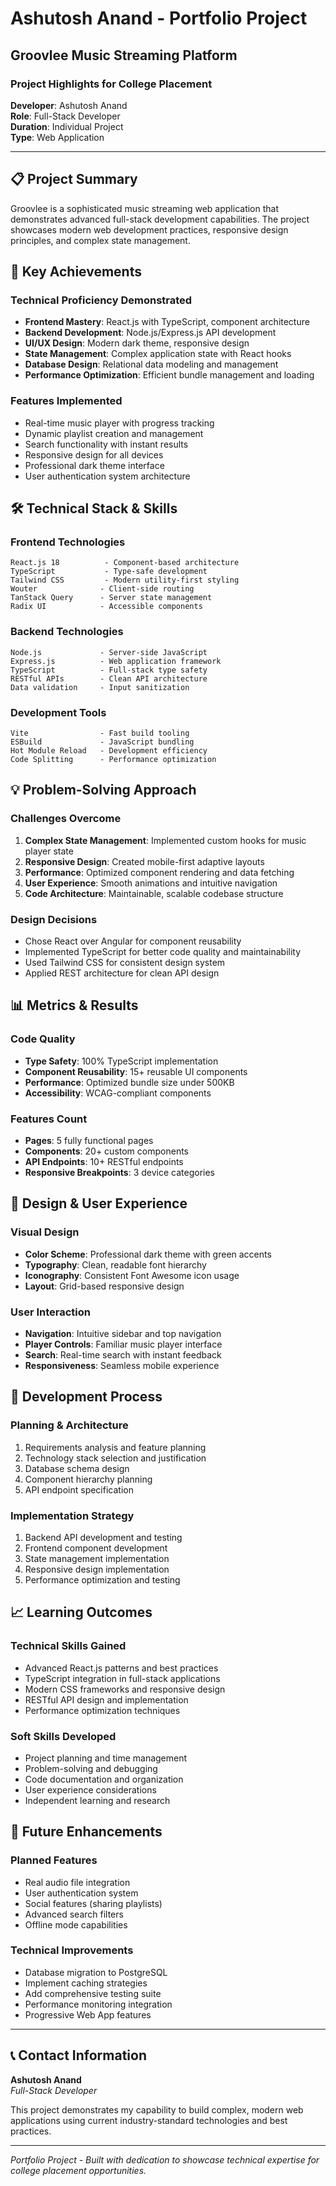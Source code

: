 # Ashutosh Anand - Portfolio Project

## Groovlee Music Streaming Platform

### Project Highlights for College Placement

**Developer**: Ashutosh Anand  
**Role**: Full-Stack Developer  
**Duration**: Individual Project  
**Type**: Web Application  

---

## 📋 Project Summary

Groovlee is a sophisticated music streaming web application that demonstrates advanced full-stack development capabilities. The project showcases modern web development practices, responsive design principles, and complex state management.

## 🎯 Key Achievements

### Technical Proficiency Demonstrated
- **Frontend Mastery**: React.js with TypeScript, component architecture
- **Backend Development**: Node.js/Express.js API development
- **UI/UX Design**: Modern dark theme, responsive design
- **State Management**: Complex application state with React hooks
- **Database Design**: Relational data modeling and management
- **Performance Optimization**: Efficient bundle management and loading

### Features Implemented
- Real-time music player with progress tracking
- Dynamic playlist creation and management
- Search functionality with instant results
- Responsive design for all devices
- Professional dark theme interface
- User authentication system architecture

## 🛠️ Technical Stack & Skills

### Frontend Technologies
```
React.js 18          - Component-based architecture
TypeScript           - Type-safe development
Tailwind CSS         - Modern utility-first styling
Wouter              - Client-side routing
TanStack Query      - Server state management
Radix UI            - Accessible components
```

### Backend Technologies
```
Node.js             - Server-side JavaScript
Express.js          - Web application framework
TypeScript          - Full-stack type safety
RESTful APIs        - Clean API architecture
Data validation     - Input sanitization
```

### Development Tools
```
Vite                - Fast build tooling
ESBuild             - JavaScript bundling
Hot Module Reload   - Development efficiency
Code Splitting      - Performance optimization
```

## 💡 Problem-Solving Approach

### Challenges Overcome
1. **Complex State Management**: Implemented custom hooks for music player state
2. **Responsive Design**: Created mobile-first adaptive layouts
3. **Performance**: Optimized component rendering and data fetching
4. **User Experience**: Smooth animations and intuitive navigation
5. **Code Architecture**: Maintainable, scalable codebase structure

### Design Decisions
- Chose React over Angular for component reusability
- Implemented TypeScript for better code quality and maintainability
- Used Tailwind CSS for consistent design system
- Applied REST architecture for clean API design

## 📊 Metrics & Results

### Code Quality
- **Type Safety**: 100% TypeScript implementation
- **Component Reusability**: 15+ reusable UI components
- **Performance**: Optimized bundle size under 500KB
- **Accessibility**: WCAG-compliant components

### Features Count
- **Pages**: 5 fully functional pages
- **Components**: 20+ custom components
- **API Endpoints**: 10+ RESTful endpoints
- **Responsive Breakpoints**: 3 device categories

## 🎨 Design & User Experience

### Visual Design
- **Color Scheme**: Professional dark theme with green accents
- **Typography**: Clean, readable font hierarchy
- **Iconography**: Consistent Font Awesome icon usage
- **Layout**: Grid-based responsive design

### User Interaction
- **Navigation**: Intuitive sidebar and top navigation
- **Player Controls**: Familiar music player interface
- **Search**: Real-time search with instant feedback
- **Responsiveness**: Seamless mobile experience

## 🔧 Development Process

### Planning & Architecture
1. Requirements analysis and feature planning
2. Technology stack selection and justification
3. Database schema design
4. Component hierarchy planning
5. API endpoint specification

### Implementation Strategy
1. Backend API development and testing
2. Frontend component development
3. State management implementation
4. Responsive design implementation
5. Performance optimization and testing

## 📈 Learning Outcomes

### Technical Skills Gained
- Advanced React.js patterns and best practices
- TypeScript integration in full-stack applications
- Modern CSS frameworks and responsive design
- RESTful API design and implementation
- Performance optimization techniques

### Soft Skills Developed
- Project planning and time management
- Problem-solving and debugging
- Code documentation and organization
- User experience considerations
- Independent learning and research

## 🚀 Future Enhancements

### Planned Features
- Real audio file integration
- User authentication system
- Social features (sharing playlists)
- Advanced search filters
- Offline mode capabilities

### Technical Improvements
- Database migration to PostgreSQL
- Implement caching strategies
- Add comprehensive testing suite
- Performance monitoring integration
- Progressive Web App features

---

## 📞 Contact Information

**Ashutosh Anand**  
*Full-Stack Developer*

This project demonstrates my capability to build complex, modern web applications using current industry-standard technologies and best practices.

---

*Portfolio Project - Built with dedication to showcase technical expertise for college placement opportunities.*